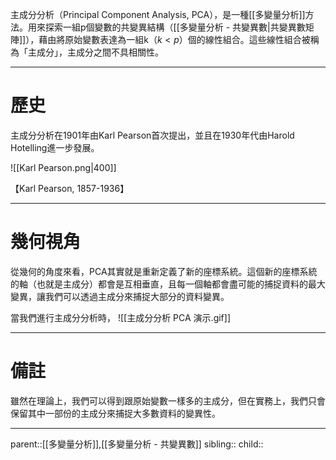 主成分分析（Principal Component Analysis, PCA），是一種[[多變量分析]]方法。用來探索一組p個變數的共變異結構（[[多變量分析 - 共變異數|共變異數矩陣]]），藉由將原始變數表達為一組k（$k<p$）個的線性組合。這些線性組合被稱為「主成分」，主成分之間不具相關性。
- - -
# 歷史
主成分分析在1901年由Karl Pearson首次提出，並且在1930年代由Harold Hotelling進一步發展。

![[Karl Pearson.png|400]]

【Karl Pearson, 1857-1936】
- - -
# 幾何視角
從幾何的角度來看，PCA其實就是重新定義了新的座標系統。這個新的座標系統的軸（也就是主成分）都會是互相垂直，且每一個軸都會盡可能的捕捉資料的最大變異，讓我們可以透過主成分來捕捉大部分的資料變異。

當我們進行主成分分析時，
![[主成分分析 PCA 演示.gif]]
- - -
# 備註
雖然在理論上，我們可以得到跟原始變數一樣多的主成分，但在實務上，我們只會保留其中一部份的主成分來捕捉大多數資料的變異性。
- - -
parent::[[多變量分析]],[[多變量分析 - 共變異數]]
sibling::
child::
